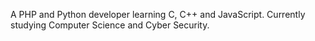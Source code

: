 A PHP and Python developer learning C, C++ and JavaScript. Currently studying Computer Science and Cyber Security.
